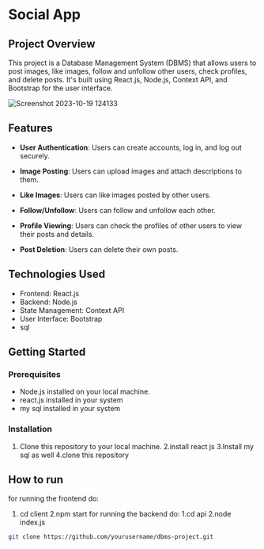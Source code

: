 # Social App

## Project Overview
This project is a Database Management System (DBMS) that allows users to post images, like images, follow and unfollow other users, check profiles, and delete posts. It's built using React.js, Node.js, Context API, and Bootstrap for the user interface.

![Screenshot 2023-10-19 124133](https://github.com/shiva0123m/Social-app/assets/117260868/3460323a-7cd3-4e9d-b386-b1e939a72f3d)




## Features
- **User Authentication**: Users can create accounts, log in, and log out securely.

- **Image Posting**: Users can upload images and attach descriptions to them.

- **Like Images**: Users can like images posted by other users.

- **Follow/Unfollow**: Users can follow and unfollow each other.

- **Profile Viewing**: Users can check the profiles of other users to view their posts and details.

- **Post Deletion**: Users can delete their own posts.

## Technologies Used
- Frontend: React.js
- Backend: Node.js
- State Management: Context API
- User Interface: Bootstrap
- sql

## Getting Started

### Prerequisites
- Node.js installed on your local machine.
- react.js installed in your system
- my sql installed in your system

### Installation
1. Clone this repository to your local machine.
2.install react js
3.Install my sql as well
4.clone this repository

## How to run
for running the frontend 
do:
 1. cd client 
 2.npm start
for running the backend
do:
 1.cd api
 2.node index.js

```bash
git clone https://github.com/yourusername/dbms-project.git
